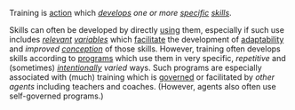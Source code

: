 Training is [action](https://github.com/gcassel/Modular-Organization-Terminology/new/master/terms/activity.md) which *[develops](https://github.com/gcassel/Modular-Organization-Terminology/new/master/terms/develop.md) one or more [specific](https://github.com/gcassel/Modular-Organization-Terminology/new/master/terms/specific.md) [skills](https://github.com/gcassel/Modular-Organization-Terminology/new/master/terms/skill.md)*.

Skills can often be developed by directly [using](https://github.com/gcassel/Modular-Organization-Terminology/new/master/terms/use.md) them, especially if such use includes *[relevant](https://github.com/gcassel/Modular-Organization-Terminology/new/master/terms/relevance.md) [variables](https://github.com/gcassel/Modular-Organization-Terminology/new/master/terms/variable.md)* which [facilitate](https://github.com/gcassel/Modular-Organization-Terminology/new/master/terms/facilitation.md) the development of [adaptability](https://github.com/gcassel/Modular-Organization-Terminology/new/master/terms/adapt.md) and *improved [conception](https://github.com/gcassel/Modular-Organization-Terminology/new/master/terms/concept.md)* of those skills.  However, training often develops skills according to [programs](https://github.com/gcassel/Modular-Organization-Terminology/new/master/terms/program.md) which use them in very specific, *repetitive* and (sometimes) *[intentionally](https://github.com/gcassel/Modular-Organization-Terminology/new/master/terms/intention.md) varied* ways.  Such programs are especially associated with (much) training which is [governed](https://github.com/gcassel/Modular-Organization-Terminology/new/master/terms/governance.md) or facilitated by *other agents* including teachers and coaches.  (However, agents also often use self-governed programs.) 


